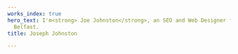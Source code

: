 ```yaml
---
works_index: true
hero_text: I'm<strong> Joe Johnston</strong>, an SEO and Web Designer from Beautiful
  Belfast.
title: Joseph Johnston

---
```

<Hero :text="$page.frontmatter.hero_text" />
<WorksList />